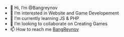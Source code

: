 - 👋 Hi, I’m @Bangreynov
- 👀 I’m interested in Website and Game Developement
- 🌱 I’m currently learning JS & PHP
- 💞️ I’m looking to collaborate on Creating Games
- 📫 How to reach me [BangReynov](https://github.com/Bangreynov/Bangreynov/)

<!---
Bangreynov/Bangreynov is a ✨ special ✨ repository because its `README.md` (this file) appears on your GitHub profile.
You can click the Preview link to take a look at your changes.
--->
